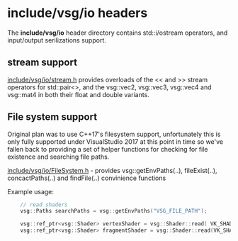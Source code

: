 # include/vsg/io headers
The **include/vsg/io** header directory contains std::i/ostream operators, and input/output serilizations support.

## stream support
[include/vsg/io/stream.h](stream.h) provides overloads of the << and >> stream operators for std::pair<>, and the vsg::vec2, vsg::vec3, vsg::vec4 and vsg::mat4 in both their float and double variants.


## File system support
Original plan was to use C++17's filesystem support, unfortunately this is only fully supported under VisualStudio 2017 at this point in time so we've fallen back to providing a set of helper functions for checking for file existence and searching file paths.

[include/vsg/io/FileSystem.h](FileSystem.h) - provides vsg::getEnvPaths(..), fileExist(..), concactPaths(..) and findFile(..) convinience functions

Example usage:

```c++
    // read shaders
    vsg::Paths searchPaths = vsg::getEnvPaths("VSG_FILE_PATH");

    vsg::ref_ptr<vsg::Shader> vertexShader = vsg::Shader::read( VK_SHADER_STAGE_VERTEX_BIT, "main", vsg::findFile("shaders/vert.spv", searchPaths));
    vsg::ref_ptr<vsg::Shader> fragmentShader = vsg::Shader::read(VK_SHADER_STAGE_FRAGMENT_BIT, "main", vsg::findFile("shaders/frag.spv", searchPaths));
```


